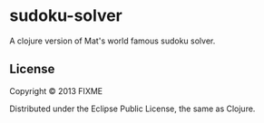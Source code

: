 # sudoku-solver

A clojure version of Mat's world famous sudoku solver.

## License

Copyright © 2013 FIXME

Distributed under the Eclipse Public License, the same as Clojure.
